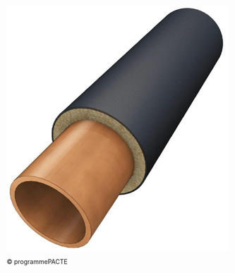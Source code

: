 ![](<images/Calorifugeage des canalisations du circuit hydraulique primaire/_page_0_Picture_0.jpeg>)

© programmePACTE